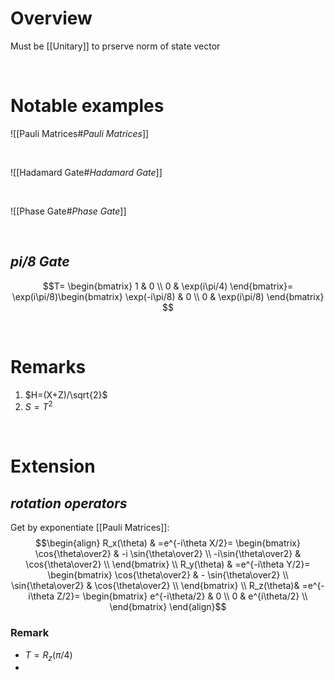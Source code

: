# Overview
Must be [[Unitary]] to prserve norm of state vector

</br>

# Notable examples

![[Pauli Matrices#_Pauli Matrices_]] 

</br>

![[Hadamard Gate#_Hadamard Gate_]]

</br>

![[Phase Gate#_Phase Gate_]]

</br>

## _pi/8 Gate_
$$T=
\begin{bmatrix}
1 & 0 \\
0 & \exp(i\pi/4)
\end{bmatrix}=
\exp(i\pi/8)\begin{bmatrix}
\exp(-i\pi/8) & 0 \\
0 & \exp(i\pi/8)
\end{bmatrix}
$$

</br>

# Remarks
1. $H=(X+Z)/\sqrt{2}$
2. $S=T^2$

</br>

# Extension
## _rotation operators_
Get by exponentiate [[Pauli Matrices]]:
$$\begin{align}
R_x(\theta) & =e^{-i\theta X/2}=
\begin{bmatrix}
\cos{\theta\over2} & -i \sin{\theta\over2} \\
-i\sin{\theta\over2} & \cos{\theta\over2} \\
\end{bmatrix} \\
R_y(\theta) & =e^{-i\theta Y/2}=
\begin{bmatrix}
\cos{\theta\over2} & - \sin{\theta\over2} \\
\sin{\theta\over2} & \cos{\theta\over2} \\
\end{bmatrix} \\
R_z(\theta)& =e^{-i\theta Z/2}=
\begin{bmatrix}
e^{-i\theta/2} & 0 \\
0 & e^{i\theta/2} \\
\end{bmatrix}
\end{align}$$

### Remark
- $T=R_z(\pi/4)$
- 